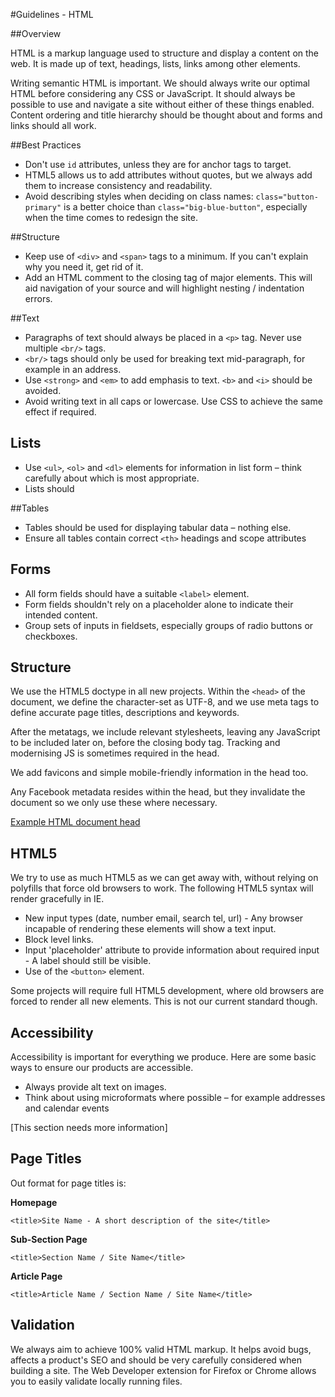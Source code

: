 #Guidelines - HTML

##Overview

HTML is a markup language used to structure and display a content on the web. It is made up of text, headings, lists, links among other elements.

Writing semantic HTML is important. We should always write our optimal HTML before considering any CSS or JavaScript. It should always be possible to use and navigate a site without either of these things enabled. Content ordering and title hierarchy should be thought about and forms and links should all work.


##Best Practices

* Don't use `id` attributes, unless they are for anchor tags to target.
* HTML5 allows us to add attributes without quotes, but we always add them to increase consistency and readability.
* Avoid describing styles when deciding on class names: `class="button-primary"` is a better choice than `class="big-blue-button"`, especially when the time comes to redesign the site.


##Structure

* Keep use of `<div>` and `<span>` tags to a minimum. If you can't explain why you need it, get rid of it.
* Add an HTML comment to the closing tag of major elements. This will aid navigation of your source and will highlight nesting / indentation errors.


##Text

* Paragraphs of text should always be placed in a `<p>` tag. Never use multiple `<br/>` tags.
* `<br/>` tags should only be used for breaking text mid-paragraph, for example in an address.
* Use `<strong>` and `<em>` to add emphasis to text. `<b>` and `<i>` should be avoided.
* Avoid writing text in all caps or lowercase. Use CSS to achieve the same effect if required.


## Lists

* Use `<ul>`, `<ol>` and `<dl>` elements for information in list form – think carefully about which is most appropriate.
* Lists should 


##Tables

* Tables should be used for displaying tabular data – nothing else.
* Ensure all tables contain correct `<th>` headings and scope attributes


## Forms

* All form fields should have a suitable `<label>` element.
* Form fields shouldn't rely on a placeholder alone to indicate their intended content.
* Group sets of inputs in fieldsets, especially groups of radio buttons or checkboxes.


## Structure

We use the HTML5 doctype in all new projects. Within the `<head>` of the document, we define the character-set as UTF-8, and we use meta tags to define accurate page titles, descriptions and keywords.

After the metatags, we include relevant stylesheets, leaving any JavaScript to be included later on, before the closing body tag. Tracking and modernising JS is sometimes required in the head.

We add favicons and simple mobile-friendly information in the head too.

Any Facebook metadata resides within the head, but they invalidate the document so we only use these where necessary.

[Example HTML document head](https://github.com/clocklimited/Front-End-Guidelines/blob/master/Example%20Code/HTML/document-structure.html)


## HTML5

We try to use as much HTML5 as we can get away with, without relying on polyfills that force old browsers to work. The following HTML5 syntax will render gracefully in IE.

* New input types (date, number email, search tel, url) - Any browser incapable of rendering these elements will show a text input.
* Block level links.
* Input 'placeholder' attribute to provide information about required input - A label should still be visible.
* Use of the `<button>` element.

Some projects will require full HTML5 development, where old browsers are forced to render all new elements. This is not our current standard though.


## Accessibility

Accessibility is important for everything we produce. Here are some basic ways to ensure our products are accessible.

* Always provide alt text on images.
* Think about using microformats where possible – for example addresses and calendar events

[This section needs more information]


## Page Titles

Out format for page titles is:

**Homepage**

`<title>Site Name - A short description of the site</title>`

**Sub-Section Page**

`<title>Section Name / Site Name</title>`

**Article Page**

`<title>Article Name / Section Name / Site Name</title>`


## Validation

We always aim to achieve 100% valid HTML markup. It helps avoid bugs, affects a product's SEO and should be very carefully considered when building a site. The Web Developer extension for Firefox or Chrome allows you to easily validate locally running files.